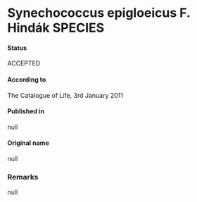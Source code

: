 # Synechococcus epigloeicus F. Hindák SPECIES

#### Status
ACCEPTED

#### According to
The Catalogue of Life, 3rd January 2011

#### Published in
null

#### Original name
null

### Remarks
null